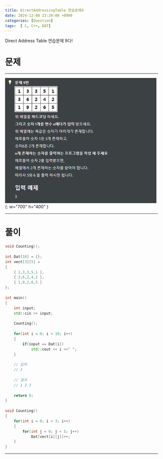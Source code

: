 ```yaml
---
title: DirectAddressingTable 연습문제9
date: 2024-12-08 23:29:00 +0900
categories: [Question]  
tags:  [ C, C++, DAT]
---
```


Direct Address Table 연습문제 9다!

# 문제   
---------------------------------------

![Desktop View](/assets/img/DAT9.png){: w="700" h="400" }

---------------------------------------

# 풀이

```c++
void Counting();

int Dat[10] = {};
int vect[3][5] =
{
    { 1,3,3,5,1 },
    { 3,6,2,4,2 },
    { 1,9,2,6,5 }
};

int main()
{
    int input;
    std::cin >> input;

    Counting();

    for(int i = 0; i < 10; i++)
    {
        if(input == Dat[i])
            std::cout << i <<" ";
    }

    // 입력
    // 3

    // 결과
    // 1 2 3

    return 0;
}

void Counting()
{
    for(int i = 0; i < 3; i++)
    {
        for(int j = 0; j < 5; j++)
            Dat[vect[i][j]]++;
    }
}
```
---------------------------------------


